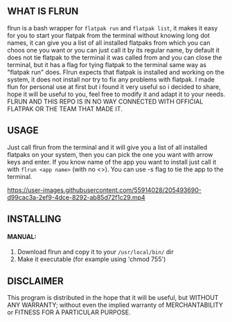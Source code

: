 WHAT IS FLRUN
-
flrun is a bash wrapper for `flatpak run` and `flatpak list`, it makes it easy for you to start your flatpak from the terminal without knowing long dot names, it can give you a list of all installed flatpaks from which you can choos one you want or you can just call it by its regular name, by default it does not tie flatpak to the terminal it was called from and you can close the terminal, but it has a flag for tying flatpak to the terminal same way as "flatpak run" does. Flrun expects that flatpak is installed and working on the system, it does not install nor try to fix any problems with flatpak. I made flun for personal use at first but i found it very useful so i decided to share, hope it will be useful to you, feel free to modify it and adapt it to your needs. FLRUN AND THIS REPO IS IN NO WAY CONNECTED WITH OFFICIAL FLATPAK OR THE TEAM THAT MADE IT.

 USAGE
-
Just call flrun from the terminal and it will give you a list of all installed flatpaks on your system, then you can pick the one you want with arrow keys and enter. If you know name of the app you want to install just call it with `flrun <app name>` (with no <>). You can use -s flag to tie the app to the terminal.


https://user-images.githubusercontent.com/55914028/205493690-d99cac3a-2ef9-4dce-8292-ab85d72f1c29.mp4



INSTALLING
-
#### MANUAL:

1. Download flrun and copy it to your `/usr/local/bin/` dir
3. Make it executable (for example using 'chmod 755')


DISCLAIMER
-
This program is distributed in the hope that it will be useful,
but WITHOUT ANY WARRANTY; without even the implied warranty of
MERCHANTABILITY or FITNESS FOR A PARTICULAR PURPOSE.
